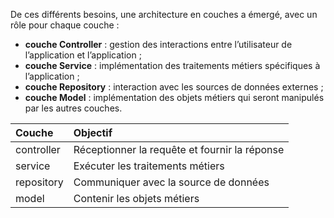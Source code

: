 De ces différents besoins, une architecture en couches a émergé, avec un rôle pour chaque couche :

- **couche Controller** : gestion des interactions entre l’utilisateur de l’application et l’application ;
- **couche Service** : implémentation des traitements métiers spécifiques à l’application ;
- **couche Repository** : interaction avec les sources de données externes ;
- **couche Model** : implémentation des objets métiers qui seront manipulés par les autres couches.

|Couche|Objectif|
|:-----|:-------|
|controller|Réceptionner la requête et fournir la réponse|
|service|Exécuter les traitements métiers|
|repository|Communiquer avec la source de données|
|model|Contenir les objets métiers|